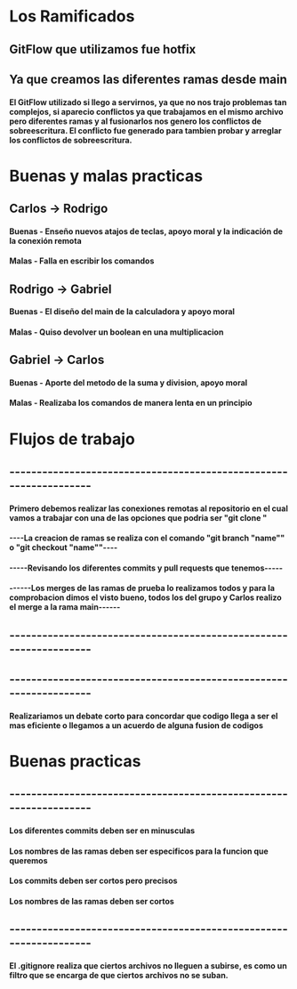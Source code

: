 # Los Ramificados
## GitFlow que utilizamos fue hotfix
## Ya que creamos las diferentes ramas desde main
#### El GitFlow utilizado si llego a servirnos, ya que no nos trajo problemas tan complejos, si aparecio conflictos ya que trabajamos en el mismo archivo pero diferentes ramas y al fusionarlos nos genero los conflictos de sobreescritura. El conflicto fue generado para tambien probar y arreglar los conflictos de sobreescritura.

# Buenas y malas practicas 
## Carlos -> Rodrigo
#### Buenas - Enseño nuevos atajos de teclas, apoyo moral y la indicación de la conexión remota
#### Malas - Falla en escribir los comandos
## Rodrigo -> Gabriel 
#### Buenas - El diseño del main de la calculadora y apoyo moral
#### Malas - Quiso devolver un boolean en una multiplicacion
## Gabriel -> Carlos 
#### Buenas - Aporte del metodo de la suma y division, apoyo moral
#### Malas - Realizaba los comandos de manera lenta en un principio

# Flujos de trabajo 
## ------------------------------------------------------------------
#### Primero debemos realizar las conexiones remotas al repositorio en el cual vamos a trabajar con una de las opciones que podria ser "git clone <url>" 
#### ----La creacion de ramas se realiza con el comando "git branch "name"" o "git checkout "name""----
#### -----Revisando los diferentes commits y pull requests que tenemos-----
#### ------Los merges de las ramas de prueba lo realizamos todos y para la comprobacion dimos el visto bueno, todos los del grupo y Carlos realizo el merge a la rama main------
## ------------------------------------------------------------------
## ------------------------------------------------------------------
#### Realizariamos un debate corto para concordar que codigo llega a ser el mas eficiente o llegamos a un acuerdo de alguna fusion de codigos

# Buenas practicas 
## ------------------------------------------------------------------
#### Los diferentes commits deben ser en minusculas
#### Los nombres de las ramas deben ser especificos para la funcion que queremos
#### Los commits deben ser cortos pero precisos
#### Los nombres de las ramas deben ser cortos
## ------------------------------------------------------------------
#### El .gitignore realiza que ciertos archivos no lleguen a subirse, es como un filtro que se encarga de que ciertos archivos no se suban.

